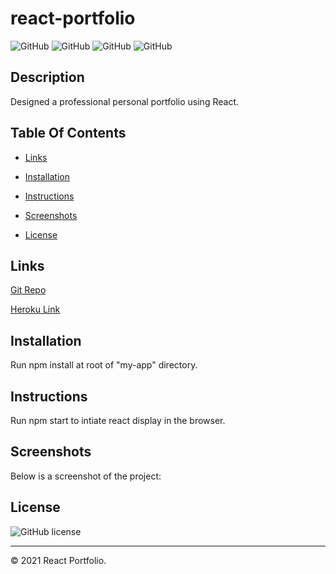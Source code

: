 # react-portfolio

![GitHub](https://img.shields.io/github/repo-size/asantercureton/react-portfolio?style=plastic) ![GitHub](https://img.shields.io/github/last-commit/asantercureton/react-portfolio?style=plastic) ![GitHub](https://img.shields.io/github/languages/top/asantercureton/react-portfolio?style=plastic) ![GitHub](https://img.shields.io/github/followers/asantercureton?style=social)

## Description
Designed a professional personal portfolio using React.

## Table Of Contents
* [Links](#links)

* [Installation](#installation)

* [Instructions](#instructions)

* [Screenshots](#screenshots)

* [License](#license)


## Links
[Git Repo](https://github.com/asantercureton/react-portfolio)

[Heroku Link](https://react-portfolio-10232021.herokuapp.com/)

## Installation
Run npm install at root of "my-app" directory.


## Instructions
Run npm start to intiate react display in the browser.


## Screenshots
Below is a screenshot of the project:

<!-- ![Image of html](./public/assets/images/note-taker.jpg) -->

<!-- ![Image of html](./public/assets/images/note-taker-2.jpg) -->

## License
![GitHub license](https://img.shields.io/badge/license-ISC-blue.svg)

---
© 2021 React Portfolio.